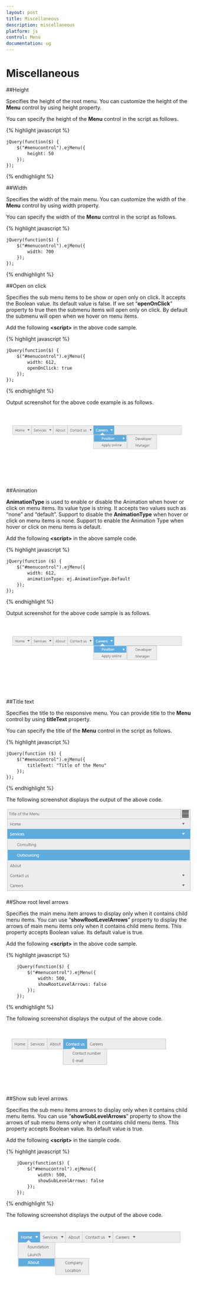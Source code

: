 ```yaml
---
layout: post
title: Miscellaneous
description: miscellaneous
platform: js
control: Menu
documentation: ug
---
```


# Miscellaneous

##Height

Specifies the height of the root menu. You can customize the height of the **Menu** control by using height property. 

You can specify the height of the **Menu** control in the script as follows.


{% highlight javascript %}


    jQuery(function($) {
        $("#menucontrol").ejMenu({
            height: 50
        });
    });


{% endhighlight %}

##Width

Specifies the width of the main menu. You can customize the width of the **Menu** control by using width property.

You can specify the width of the **Menu** control in the script as follows.

{% highlight javascript %}


    jQuery(function($) {
        $("#menucontrol").ejMenu({
            width: 700
        });
    });


{% endhighlight %}

##Open on click

Specifies the sub menu items to be show or open only on click. It accepts the Boolean value. Its default value is false. If we set “**openOnClick**” property to true then the submenu items will open only on click. By default the submenu will open when we hover on menu items.

Add the following **&lt;script&gt;** in the above code sample. 



{% highlight javascript %}



    jQuery(function($) {
        $("#menucontrol").ejMenu({
            width: 612,
            openOnClick: true
        });
    });



{% endhighlight %}



Output screenshot for the above code example is as follows.

![](/js/Menu/Miscellaneous_images/Miscellaneous_img1.png)


##Animation

**AnimationType** is used to enable or disable the Animation when hover or click on menu items. Its value type is string. It accepts two values such as “none” and “default”. Support to disable the **AnimationType** when hover or click on menu items is none. Support to enable the Animation Type when hover or click on menu items is default. 

Add the following **&lt;script&gt;** in the above sample code. 



{% highlight javascript %}


    jQuery(function ($) {
        $("#menucontrol").ejMenu({
            width: 612,
            animationType: ej.AnimationType.Default
        });
    });



{% endhighlight %}


Output screenshot for the above code sample is as follows.

![](/js/Menu/Miscellaneous_images/Miscellaneous_img2.png)


##Title text

Specifies the title to the responsive menu. You can provide title to the **Menu** control by using **titleText** property. 

You can specify the title of the **Menu** control in the script as follows.



{% highlight javascript %}


    jQuery(function ($) {
        $("#menucontrol").ejMenu({
            titleText: "Title of the Menu"
        });
    });



{% endhighlight %}



The following screenshot displays the output of the above code.

![](/js/Menu/Miscellaneous_images/Miscellaneous_img3.png)


##Show root level arrows

Specifies the main menu item arrows to display only when it contains child menu items. You can use “**showRootLevelArrows**” property to display the arrows of main menu items only when it contains child menu items. This property accepts Boolean value. Its default value is true. 

Add the following **&lt;script&gt;** in the above code sample.



{% highlight javascript %}



        jQuery(function($) {
            $("#menucontrol").ejMenu({
                width: 500,
                showRootLevelArrows: false
            });
        });



{% endhighlight %}



The following screenshot displays the output of the above code.

![](/js/Menu/Miscellaneous_images/Miscellaneous_img4.png)


##Show sub level arrows

Specifies the sub menu items arrows to display only when it contains child menu items. You can use “**showSubLevelArrows**” property to show the arrows of sub menu items only when it contains child menu items. This property accepts Boolean value. Its default value is true. 

Add the following **&lt;script&gt;** in the sample code.



{% highlight javascript %}


        jQuery(function($) {
            $("#menucontrol").ejMenu({
                width: 500,
                showSubLevelArrows: false
            });
        });



{% endhighlight %}



The following screenshot displays the output of the above code.

![](/js/Menu/Miscellaneous_images/Miscellaneous_img5.png)


